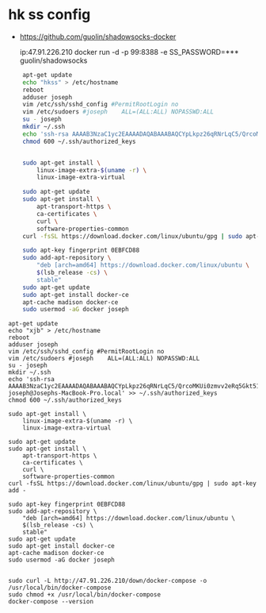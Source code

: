 # hk ss config

- https://github.com/guolin/shadowsocks-docker

    ip:47.91.226.210
    docker run -d -p 99:8388 -e SS_PASSWORD=*** guolin/shadowsocks
    
    
```bash
    apt-get update
    echo "hkss" > /etc/hostname
    reboot
    adduser joseph
    vim /etc/ssh/sshd_config #PermitRootLogin no
    vim /etc/sudoers #joseph    ALL=(ALL:ALL) NOPASSWD:ALL
    su - joseph
    mkdir ~/.ssh
    echo 'ssh-rsa AAAAB3NzaC1yc2EAAAADAQABAAABAQCYpLkpz26qRNrLqC5/QrcoMKUi0zmvv2eRq5Gkt511zl+6vIy8GBfKyE+gBl9gqjmqgUPPbyhxmk3YYOQuXPPmmm3gS3fRrlvjZVmCnjJlhZ3hvugs3OH7OfzP/IIasECkJlec9RQvaKL0wQA5WP75geEaDPF4ZJKdDc8PDddv/QvGpvyBoVX/GQg5pUj78m2R3s6n4Cj+4qC07+9kqUKmUY5ExXk4HUXZYle+MY4ASNjCPAeG2hnE7cNPPwcoHRcHMlobX6pEkRnZtozjJcpF9svU/8yxUhdpcxomRXP8Cisr0vqIVIaHfOTKLKHIx/S7QQjitHuQwtKX93j0dL4D joseph@Josephs-MacBook-Pro.local' >> ~/.ssh/authorized_keys
    chmod 600 ~/.ssh/authorized_keys


    sudo apt-get install \
        linux-image-extra-$(uname -r) \
        linux-image-extra-virtual

    sudo apt-get update
    sudo apt-get install \
        apt-transport-https \
        ca-certificates \
        curl \
        software-properties-common
    curl -fsSL https://download.docker.com/linux/ubuntu/gpg | sudo apt-key add -

    sudo apt-key fingerprint 0EBFCD88
    sudo add-apt-repository \
        "deb [arch=amd64] https://download.docker.com/linux/ubuntu \
        $(lsb_release -cs) \
        stable"
    sudo apt-get update
    sudo apt-get install docker-ce
    apt-cache madison docker-ce
    sudo usermod -aG docker joseph
```


    apt-get update
    echo "xjb" > /etc/hostname
    reboot
    adduser joseph
    vim /etc/ssh/sshd_config #PermitRootLogin no
    vim /etc/sudoers #joseph    ALL=(ALL:ALL) NOPASSWD:ALL
    su - joseph
    mkdir ~/.ssh
    echo 'ssh-rsa AAAAB3NzaC1yc2EAAAADAQABAAABAQCYpLkpz26qRNrLqC5/QrcoMKUi0zmvv2eRq5Gkt511zl+6vIy8GBfKyE+gBl9gqjmqgUPPbyhxmk3YYOQuXPPmmm3gS3fRrlvjZVmCnjJlhZ3hvugs3OH7OfzP/IIasECkJlec9RQvaKL0wQA5WP75geEaDPF4ZJKdDc8PDddv/QvGpvyBoVX/GQg5pUj78m2R3s6n4Cj+4qC07+9kqUKmUY5ExXk4HUXZYle+MY4ASNjCPAeG2hnE7cNPPwcoHRcHMlobX6pEkRnZtozjJcpF9svU/8yxUhdpcxomRXP8Cisr0vqIVIaHfOTKLKHIx/S7QQjitHuQwtKX93j0dL4D joseph@Josephs-MacBook-Pro.local' >> ~/.ssh/authorized_keys
    chmod 600 ~/.ssh/authorized_keys

    sudo apt-get install \
        linux-image-extra-$(uname -r) \
        linux-image-extra-virtual

    sudo apt-get update
    sudo apt-get install \
        apt-transport-https \
        ca-certificates \
        curl \
        software-properties-common
    curl -fsSL https://download.docker.com/linux/ubuntu/gpg | sudo apt-key add -

    sudo apt-key fingerprint 0EBFCD88
    sudo add-apt-repository \
        "deb [arch=amd64] https://download.docker.com/linux/ubuntu \
        $(lsb_release -cs) \
        stable"
    sudo apt-get update
    sudo apt-get install docker-ce
    apt-cache madison docker-ce
    sudo usermod -aG docker joseph


    sudo curl -L http://47.91.226.210/down/docker-compose -o /usr/local/bin/docker-compose
    sudo chmod +x /usr/local/bin/docker-compose
    docker-compose --version
